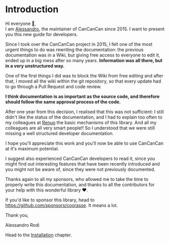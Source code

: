 # Introduction

Hi everyone :wave:,<br>
I am [Alessandro](https://github.com/coorasse), the maintainer of CanCanCan since 2015. I want to present you this new guide for developers.

Since I took over the CanCanCan project in 2015, I felt one of the most urgent things to do was rewriting the documentation: 
the previous documentation was in a Wiki, but giving free access to everyone to edit it, ended up in a big mess after so many years. 
**Information was all there, but in a very unstructured way.**

One of the first things I did was to block the Wiki from free editing and after that, I moved all the wiki within the git repository, so that every update had to go through a Pull Request and code review.

**I think documentation is as important as the source code, and therefore should follow the same approval process of the code.**


After one year from this decision, I realised that this was not sufficient: I still didn't like the status of the documentation, 
and I had to explain too often to my colleagues at [Renuo](https://renuo.ch) the basic mechanisms of this library. 
And all my colleagues are all very smart people!! 
So I understood that we were still missing a well structured developer documentation.

I hope you'll appreciate this work and you'll now be able to use CanCanCan at it's maximum potential.

I suggest also experienced CanCanCan developers to read it, since you might find out interesting features that have been recently introduced and you might not be aware of, since they were not previously documented. 

Thanks again to all my sponsors, who allowed me to take the time to properly write this documentation, and thanks to all the contributors for your help with this wonderful library :heart:.

If you'd like to sponsor this library, head to https://github.com/sponsors/coorasse. It means a lot.

Thank you,

Alessandro Rodi


Head to the [Installation](./installation.md) chapter.